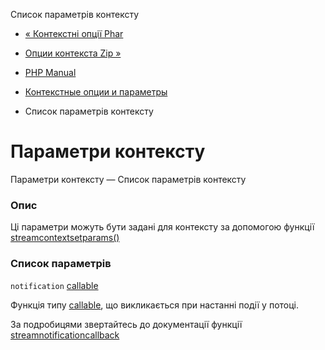 Список параметрів контексту

-   [« Контекстні опції Phar](context.phar.html)
    
-   [Опции контекста Zip »](context.zip.html)
    
-   [PHP Manual](index.html)
    
-   [Контекстные опции и параметры](context.html)
    
-   Список параметрів контексту
    

# Параметри контексту

Параметри контексту — Список параметрів контексту

### Опис

Ці параметри можуть бути задані для контексту за допомогою функції [streamcontextsetparams()](function.stream-context-set-params.html)

### Список параметрів

`notification` [callable](language.types.callable.html)

Функція типу [callable](language.types.callable.html), що викликається при настанні події у потоці.

За подробицями звертайтесь до документації функції [streamnotificationcallback](function.stream-notification-callback.html)